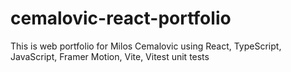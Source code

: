 # cemalovic-react-portfolio

This is web portfolio for Milos Cemalovic using React, TypeScript, JavaScript, Framer Motion, Vite, Vitest unit tests
